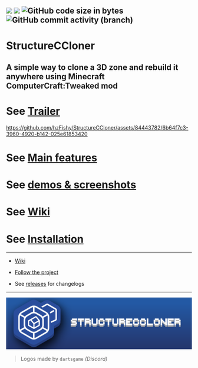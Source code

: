 ![](https://img.shields.io/badge/Files:-11-blue)
![](https://img.shields.io/badge/Total%20line%20count:-2391-red)
![GitHub code size in bytes](https://img.shields.io/github/languages/code-size/hzFishy/StructureCCloner?label=Code%20size)
![GitHub commit activity (branch)](https://img.shields.io/github/commit-activity/t/hzFishy/StructureCCloner?label=Total%20commits)
---
# StructureCCloner
A simple way to clone a 3D zone and rebuild it anywhere using Minecraft ComputerCraft:Tweaked mod
---
# See [Trailer](https://youtu.be/phckjnINGek)


https://github.com/hzFishy/StructureCCloner/assets/84443782/6b64f7c3-3960-4920-b142-025e61853420


# See [Main features](Home#main-features)
# See [demos & screenshots](demos-&-screens)
# See [Wiki](https://github.com/hzFishy/StructureCCloner/wiki)
# See [Installation](Guide#install)
---
- [Wiki](https://github.com/hzFishy/StructureCCloner/wiki)

- [Follow the project](https://github.com/users/hzFishy/projects/8)

- See [releases](https://github.com/hzFishy/StructureCCloner/releases) for changelogs
---
![Logo Banner](https://github.com/hzFishy/StructureCCloner/blob/3d998e2cae3267d50e2ebff64fe29e2a595f01be/_wiki/assets/BannerLogo2.png)
> Logos made by `dartsgame` *(Discord)*
